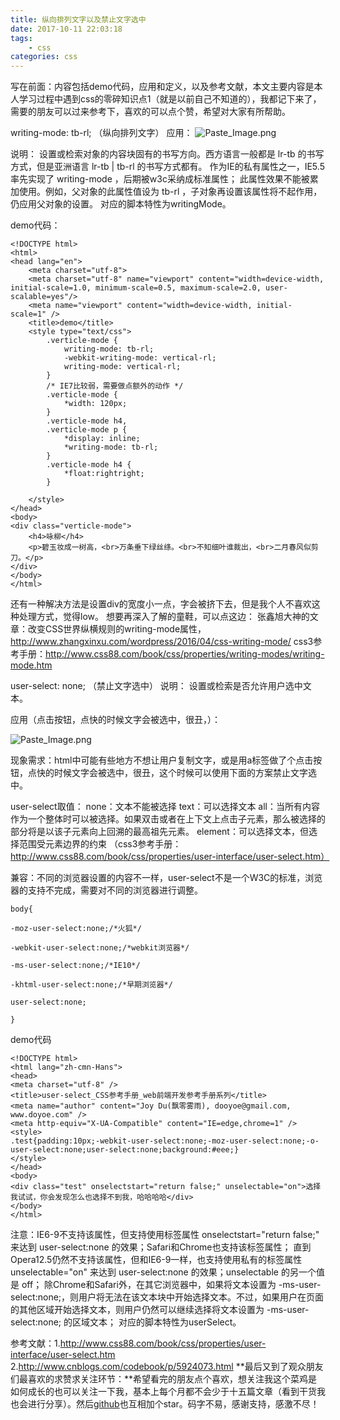 ```yaml
---
title: 纵向排列文字以及禁止文字选中
date: 2017-10-11 22:03:18
tags:
    - css
categories: css
---
```

写在前面：内容包括demo代码，应用和定义，以及参考文献，本文主要内容是本人学习过程中遇到css的零碎知识点1（就是以前自己不知道的），我都记下来了，需要的朋友可以过来参考下，喜欢的可以点个赞，希望对大家有所帮助。

writing-mode: tb-rl; （纵向排列文字）
应用：
![Paste_Image.png](https://github.com/OBKoro1/articleImg_src/blob/master/weibo_img_move/undefined?raw=true?raw=true)

说明：
设置或检索对象的内容块固有的书写方向。西方语言一般都是 lr-tb 的书写方式，但是亚洲语言 lr-tb | tb-rl 的书写方式都有。
作为IE的私有属性之一，IE5.5率先实现了 writing-mode ，后期被w3c采纳成标准属性；
此属性效果不能被累加使用。例如，父对象的此属性值设为 tb-rl ，子对象再设置该属性将不起作用，仍应用父对象的设置。
对应的脚本特性为writingMode。

demo代码：

````
<!DOCTYPE html>
<html>
<head lang="en">
    <meta charset="utf-8">
    <meta charset="utf-8" name="viewport" content="width=device-width, initial-scale=1.0, minimum-scale=0.5, maximum-scale=2.0, user-scalable=yes"/>
    <meta name="viewport" content="width=device-width, initial-scale=1" />
    <title>demo</title>
    <style type="text/css">
        .verticle-mode {
            writing-mode: tb-rl;
            -webkit-writing-mode: vertical-rl;
            writing-mode: vertical-rl;
        }
        /* IE7比较弱，需要做点额外的动作 */
        .verticle-mode {
            *width: 120px;
        }
        .verticle-mode h4,
        .verticle-mode p {
            *display: inline;
            *writing-mode: tb-rl;
        }
        .verticle-mode h4 {
            *float:rightright;
        }

    </style>
</head>
<body>
<div class="verticle-mode">
    <h4>咏柳</h4>
    <p>碧玉妆成一树高，<br>万条垂下绿丝绦。<br>不知细叶谁裁出，<br>二月春风似剪刀。</p>
</div>
</body>
</html>
````
还有一种解决方法是设置div的宽度小一点，字会被挤下去，但是我个人不喜欢这种处理方式，觉得low。
想要再深入了解的童鞋，可以点这边：
张鑫旭大神的文章：改变CSS世界纵横规则的writing-mode属性，http://www.zhangxinxu.com/wordpress/2016/04/css-writing-mode/
css3参考手册：http://www.css88.com/book/css/properties/writing-modes/writing-mode.htm

user-select: none; （禁止文字选中）
说明：
设置或检索是否允许用户选中文本。

应用（点击按钮，点快的时候文字会被选中，很丑，）：

![Paste_Image.png](https://github.com/OBKoro1/articleImg_src/blob/master/weibo_img_move/undefined?raw=true?raw=true)

现象需求：html中可能有些地方不想让用户复制文字，或是用a标签做了个点击按钮，点快的时候文字会被选中，很丑，这个时候可以使用下面的方案禁止文字选中。

user-select取值：
none：文本不能被选择
text：可以选择文本
all：当所有内容作为一个整体时可以被选择。如果双击或者在上下文上点击子元素，那么被选择的部分将是以该子元素向上回溯的最高祖先元素。
element：可以选择文本，但选择范围受元素边界的约束
（css3参考手册：http://www.css88.com/book/css/properties/user-interface/user-select.htm）

兼容：不同的浏览器设置的内容不一样，user-select不是一个W3C的标准，浏览器的支持不完成，需要对不同的浏览器进行调整。
````
body{

-moz-user-select:none;/*火狐*/

-webkit-user-select:none;/*webkit浏览器*/

-ms-user-select:none;/*IE10*/

-khtml-user-select:none;/*早期浏览器*/

user-select:none;

}
````

demo代码
````
<!DOCTYPE html>
<html lang="zh-cmn-Hans">
<head>
<meta charset="utf-8" />
<title>user-select_CSS参考手册_web前端开发参考手册系列</title>
<meta name="author" content="Joy Du(飘零雾雨), dooyoe@gmail.com, www.doyoe.com" />
<meta http-equiv="X-UA-Compatible" content="IE=edge,chrome=1" />
<style>
.test{padding:10px;-webkit-user-select:none;-moz-user-select:none;-o-user-select:none;user-select:none;background:#eee;}
</style>
</head>
<body>
<div class="test" onselectstart="return false;" unselectable="on">选择我试试，你会发现怎么也选择不到我，哈哈哈哈</div>
</body>
</html>
````
注意：IE6-9不支持该属性，但支持使用标签属性 onselectstart="return false;" 来达到 user-select:none 的效果；Safari和Chrome也支持该标签属性；
直到Opera12.5仍然不支持该属性，但和IE6-9一样，也支持使用私有的标签属性 unselectable="on" 来达到 user-select:none 的效果；unselectable 的另一个值是 off；
除Chrome和Safari外，在其它浏览器中，如果将文本设置为 -ms-user-select:none;，则用户将无法在该文本块中开始选择文本。不过，如果用户在页面的其他区域开始选择文本，则用户仍然可以继续选择将文本设置为 -ms-user-select:none; 的区域文本；
对应的脚本特性为userSelect。

参考文献：1.http://www.css88.com/book/css/properties/user-interface/user-select.htm
2.http://www.cnblogs.com/codebook/p/5924073.html
**最后又到了观众朋友们最喜欢的求赞求关注环节：**希望看完的朋友点个喜欢，想关注我这个菜鸡是如何成长的也可以关注一下我，基本上每个月都不会少于十五篇文章（看到干货我也会进行分享）。然后[github](https://github.com/OBKoro1?tab=following)也互相加个star。码字不易，感谢支持，感激不尽！